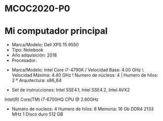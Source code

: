 # MCOC2020-P0
# Mi computador principal
* Marca/Modelo: Dell XPS 15 9550
* Tipo: Notebook
* Año adquisición: 2018
* Procesador: 
- Marca/Modelo: Intel Core i7-4790K
/ Velocidad Base: 4.00 GHz
\ Velocidad Máxima: 4.40 GHz
! Numero de núcleos: 4
| Humero de hilos: 2
º Arquitectura: x86_64
+ Set de instrucciones: Intel SSE4.1, Intel SSE4.2, Intel AVX2

Intel(R) Core(TM) i7-6700HQ CPU @ 2.60GHz
+ Numero de nucleos: 4
Humero de hilos: 8
Memoria: 16 Gb DDR4 2133 MHz
1 Disco duro 512 GB
